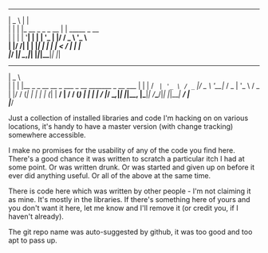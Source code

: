 ______                  _                             
|  _  \                | |                            
| | | |_ __ _   _ _ __ | | _____ _ __                 
| | | | '__| | | | '_ \| |/ / _ \ '_ \                
| |/ /| |  | |_| | | | |   <  __/ | | |               
|___/ |_|   \__,_|_| |_|_|\_\___|_| |_|               
                                                      
                                                      
______                                                
|  _  \                                               
| | | |__ _ _ __   __ _  ___ _ __ _______  _ __   ___ 
| | | / _` | '_ \ / _` |/ _ \ '__|_  / _ \| '_ \ / _ \
| |/ / (_| | | | | (_| |  __/ |   / / (_) | | | |  __/
|___/ \__,_|_| |_|\__, |\___|_|  /___\___/|_| |_|\___|
                   __/ |                              
                  |___/                               



Just a collection of installed libraries and code I'm hacking on on various locations, it's handy to have a master version (with change tracking) somewhere accessible. 

I make no promises for the usability of any of the code you find here. There's a good chance it was written to scratch a particular itch I had at some point. Or was written drunk. Or was started and given up on before it ever did anything useful. Or all of the above at the same time.

There is code here which was written by other people - I'm not claiming it as mine. It's mostly in the libraries. If there's something here of yours and you don't want it here, let me know and I'll remove it (or credit you, if I haven't already).

The git repo name was auto-suggested by github, it was too good and too apt to pass up.

